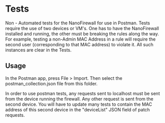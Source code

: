 # Tests

Non - Automated tests for the NanoFirewall for use in Postman. Tests require the use of two devices or VM's. One has to have the NanoFirewall installed and running, the other must be breaking the rules along the way. For example, testing a non-Admin MAC Address in a rule will require the second user (corresponding to that MAC address) to violate it. All such instances are clear in the Tests.

## Usage

In the Postman app, press File > Import. Then select the postman_collection.json file from this folder.

In order to use postman tests, any requests sent to localhost must be sent from the device running the firewall.
Any other request is sent from the second device.
You will have to update many tests to contain the MAC address of this second device in the "deviceList" JSON field of patch requests.
